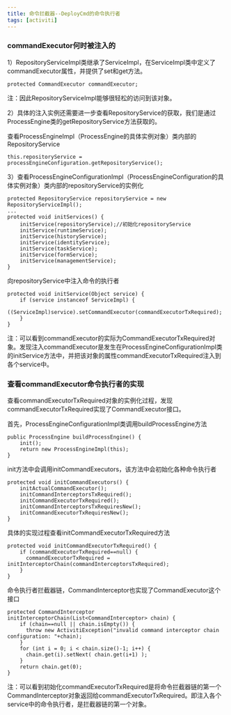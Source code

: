 ```yaml
---
title: 命令拦截器--DeployCmd的命令执行者
tags: [activiti]
---
```


### commandExecutor何时被注入的

1）RepositoryServiceImpl类继承了ServiceImpl，在ServiceImpl类中定义了commandExecutor属性，并提供了set和get方法。

```
protected CommandExecutor commandExecutor;
```

注：因此RepositoryServiceImpl能够很轻松的访问到该对象。

2）具体的注入实例还需要进一步查看RepositoryService的获取，我们是通过ProcessEngine类的getRepositoryService方法获取的。

查看ProcessEngineImpl（ProcessEngine的具体实例对象）类内部的RepositoryService

```
this.repositoryService = processEngineConfiguration.getRepositoryService();
```

3）查看ProcessEngineConfigurationImpl（ProcessEngineConfiguration的具体实例对象）类内部的repositoryService的实例化

```
protected RepositoryService repositoryService = new RepositoryServiceImpl();
...
protected void initServices() {
    initService(repositoryService);//初始化repositoryService
    initService(runtimeService);
    initService(historyService);
    initService(identityService);
    initService(taskService);
    initService(formService);
    initService(managementService);
}
```

向repositoryService中注入命令的执行者

```
protected void initService(Object service) {
    if (service instanceof ServiceImpl) {
      ((ServiceImpl)service).setCommandExecutor(commandExecutorTxRequired);
    }
}
```

注：可以看到commandExecutor的实际为CommandExecutorTxRequired对象。发现注入commandExecutor是发生在ProcessEngineConfigurationImpl类的initService方法中，并把该对象的属性commandExecutorTxRequired注入到各个service中。

### 查看commandExecutor命令执行者的实现

查看commandExecutorTxRequired对象的实例化过程，发现commandExecutorTxRequired实现了CommandExecutor接口。

首先，ProcessEngineConfigurationImpl类调用buildProcessEngine方法

```
public ProcessEngine buildProcessEngine() {
    init();
    return new ProcessEngineImpl(this);
}
```

init方法中会调用initCommandExecutors，该方法中会初始化各种命令执行者

```
protected void initCommandExecutors() {
    initActualCommandExecutor();
    initCommandInterceptorsTxRequired();
    initCommandExecutorTxRequired();
    initCommandInterceptorsTxRequiresNew();
    initCommandExecutorTxRequiresNew();
}
```

具体的实现过程查看initCommandExecutorTxRequired方法

```
protected void initCommandExecutorTxRequired() {
    if (commandExecutorTxRequired==null) {
      commandExecutorTxRequired = initInterceptorChain(commandInterceptorsTxRequired);
    }
}
```

命令执行者拦截器链，CommandInterceptor也实现了CommandExecutor这个接口

```
protected CommandInterceptor initInterceptorChain(List<CommandInterceptor> chain) {
    if (chain==null || chain.isEmpty()) {
      throw new ActivitiException("invalid command interceptor chain configuration: "+chain);
    }
    for (int i = 0; i < chain.size()-1; i++) {
      chain.get(i).setNext( chain.get(i+1) );
    }
    return chain.get(0);
}
```

注：可以看到初始化commandExecutorTxRequired是将命令拦截器链的第一个CommandInterceptor对象返回给commandExecutorTxRequired。即注入各个service中的命令执行者，是拦截器链的第一个对象。